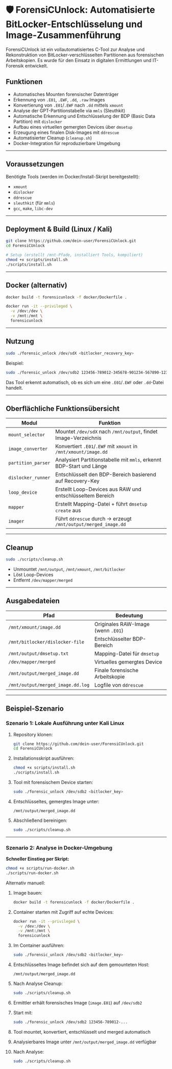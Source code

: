 ﻿# 🛡️ ForensiCUnlock: Automatisierte BitLocker-Entschlüsselung und Image-Zusammenführung

ForensiCUnlock ist ein vollautomatisiertes C-Tool zur Analyse und Rekonstruktion von BitLocker-verschlüsselten Partitionen aus forensischen Arbeitskopien. Es wurde für den Einsatz in digitalen Ermittlungen und IT-Forensik entwickelt.

## Funktionen

- Automatisches Mounten forensischer Datenträger
- Erkennung von `.E01`, `.EWF`, `.dd`, `.raw` Images
- Konvertierung von `.E01`/`.EWF` nach `.dd` mittels `xmount`
- Analyse der GPT-Partitionstabelle via `mmls` (Sleuthkit)
- Automatische Erkennung und Entschlüsselung der BDP (Basic Data Partition) mit `dislocker`
- Aufbau eines virtuellen gemergten Devices über `dmsetup`
- Erzeugung eines finalen Disk-Images mit `ddrescue`
- Automatisierter Cleanup (`cleanup.sh`)
- Docker-Integration für reproduzierbare Umgebung

---

## Voraussetzungen

Benötigte Tools (werden im Docker/Install-Skript bereitgestellt):

- `xmount`
- `dislocker`
- `ddrescue`
- `sleuthkit` (für `mmls`)
- `gcc`, `make`, `libc-dev`

---

## Deployment & Build (Linux / Kali)

```bash
git clone https://github.com/dein-user/ForensiCUnlock.git
cd ForensiCUnlock

# Setup (erstellt /mnt-Pfade, installiert Tools, kompiliert)
chmod +x scripts/install.sh
./scripts/install.sh
```

---

## Docker (alternativ)

```bash
docker build -t forensicunlock -f docker/Dockerfile .

docker run -it --privileged \
  -v /dev:/dev \
  -v /mnt:/mnt \
  forensicunlock
```

---

## Nutzung

```bash
sudo ./forensic_unlock /dev/sdX <bitlocker_recovery_key>
```

Beispiel:

```bash
sudo ./forensic_unlock /dev/sdb2 123456-789012-345678-901234-567890-123456-789012
```

Das Tool erkennt automatisch, ob es sich um eine `.E01`/`.EWF` oder `.dd`-Datei handelt.

---

## Oberflächliche Funktionsübersicht

| Modul              | Funktion                                                             |
| ------------------ | -------------------------------------------------------------------- |
| `mount_selector`   | Mountet `/dev/sdX` nach `/mnt/output`, findet Image-Verzeichnis      |
| `image_converter`  | Konvertiert `.E01`/`.EWF` mit `xmount` in `/mnt/xmount/image.dd`     |
| `partition_parser` | Analysiert Partitionstabelle mit `mmls`, erkennt BDP-Start und Länge |
| `dislocker_runner` | Entschlüsselt den BDP-Bereich basierend auf Recovery-Key             |
| `loop_device`      | Erstellt Loop-Devices aus RAW und entschlüsseltem Bereich            |
| `mapper`           | Erstellt Mapping-Datei + führt `dmsetup create` aus                  |
| `imager`           | Führt `ddrescue` durch → erzeugt `/mnt/output/merged_image.dd`       |

---

## Cleanup

```bash
sudo ./scripts/cleanup.sh
```

- Unmountet `/mnt/output`, `/mnt/xmount`, `/mnt/bitlocker`
- Löst Loop-Devices
- Entfernt `/dev/mapper/merged`

---

## Ausgabedateien

| Pfad                              | Bedeutung                          |
| --------------------------------- | ---------------------------------- |
| `/mnt/xmount/image.dd`            | Originales RAW-Image (wenn `.E01`) |
| `/mnt/bitlocker/dislocker-file`   | Entschlüsselter BDP-Bereich        |
| `/mnt/output/dmsetup.txt`         | Mapping-Datei für `dmsetup`        |
| `/dev/mapper/merged`              | Virtuelles gemergtes Device        |
| `/mnt/output/merged_image.dd`     | Finale forensische Arbeitskopie    |
| `/mnt/output/merged_image.dd.log` | Logfile von `ddrescue`             |

---

## Beispiel-Szenario

### Szenario 1: Lokale Ausführung unter Kali Linux

1. Repository klonen:

   ```bash
   git clone https://github.com/dein-user/ForensiCUnlock.git
   cd ForensiCUnlock
   ```

2. Installationsskript ausführen:

   ```bash
   chmod +x scripts/install.sh
   ./scripts/install.sh
   ```

3. Tool mit forensischem Device starten:

   ```bash
   sudo ./forensic_unlock /dev/sdb2 <bitlocker_key>
   ```

4. Entschlüsseltes, gemergtes Image unter:

   ```
   /mnt/output/merged_image.dd
   ```

5. Abschließend bereinigen:
   ```bash
   sudo ./scripts/cleanup.sh
   ```

---

### Szenario 2: Analyse in Docker-Umgebung

**Schneller Einstieg per Skript:**

```bash
chmod +x scripts/run-docker.sh
./scripts/run-docker.sh
```

Alternativ manuell:

1. Image bauen:

   ```bash
   docker build -t forensicunlock -f docker/Dockerfile .
   ```

2. Container starten mit Zugriff auf echte Devices:

   ```bash
   docker run -it --privileged \
     -v /dev:/dev \
     -v /mnt:/mnt \
     forensicunlock
   ```

3. Im Container ausführen:

   ```bash
   sudo ./forensic_unlock /dev/sdb2 <bitlocker_key>
   ```

4. Entschlüsseltes Image befindet sich auf dem gemounteten Host:

   ```
   /mnt/output/merged_image.dd
   ```

5. Nach Analyse Cleanup:

   ```bash
   sudo ./scripts/cleanup.sh
   ```

6. Ermittler erhält forensisches Image (`image.E01`) auf `/dev/sdb2`
7. Start mit:
   ```bash
   sudo ./forensic_unlock /dev/sdb2 123456-789012-...
   ```
8. Tool mountet, konvertiert, entschlüsselt und merged automatisch
9. Analysierbares Image unter `/mnt/output/merged_image.dd` verfügbar
10. Nach Analyse:
    ```bash
    sudo ./scripts/cleanup.sh
    ```
